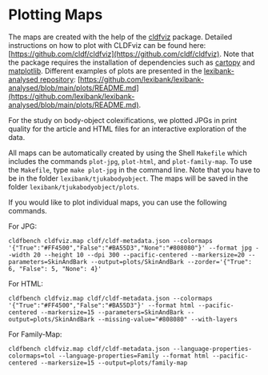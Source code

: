 # Plotting Maps

The maps are created with the help of the [cldfviz](https://github.com/cldf/cldfviz) package. Detailed instructions on how to plot with CLDFviz can be found here: [https://github.com/cldf/cldfviz](https://github.com/cldf/cldfviz). Note that the package requires the installation of dependencies such as [cartopy](https://scitools.org.uk/cartopy/) and [matplotlib](https://maplotlib.org). Different examples of plots are presented in the [lexibank-analysed repository](https://github.com/lexibank/lexibank-analysed): [https://github.com/lexibank/lexibank-analysed/blob/main/plots/README.md](https://github.com/lexibank/lexibank-analysed/blob/main/plots/README.md).

For the study on body-object colexifications, we plotted JPGs in print quality for the article and HTML files for an interactive exploration of the data. 

All maps can be automatically created by using the Shell `Makefile` which includes the commands `plot-jpg`, `plot-html`, and `plot-family-map`. To use the `Makefile`, type `make plot-jpg` in the command line. Note that you have to be in the folder `lexibank/tjukabodyobject`. The maps will be saved in the folder `lexibank/tjukabodyobject/plots`.

If you would like to plot individual maps, you can use the following commands.

For JPG:
```shell
cldfbench cldfviz.map cldf/cldf-metadata.json --colormaps '{"True":"#FF4500","False":"#BA55D3","None":"#808080"}' --format jpg --width 20 --height 10 --dpi 300 --pacific-centered --markersize=20 --parameters=SkinAndBark --output=plots/SkinAndBark --zorder='{"True": 6, "False": 5, "None": 4}'
```

For HTML:
```shell
cldfbench cldfviz.map cldf/cldf-metadata.json --colormaps '{"True":"#FF4500","False":"#BA55D3"}' --format html --pacific-centered --markersize=15 --parameters=SkinAndBark --output=plots/SkinAndBark --missing-value="#808080" --with-layers
```

For Family-Map:
```shell
cldfbench cldfviz.map cldf/cldf-metadata.json --language-properties-colormaps=tol --language-properties=Family --format html --pacific-centered --markersize=15 --output=plots/family-map
```
